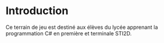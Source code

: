 # Introduction

Ce terrain de jeu est destiné aux élèves du lycée apprenant la programmation C# en première et terminale STI2D.


